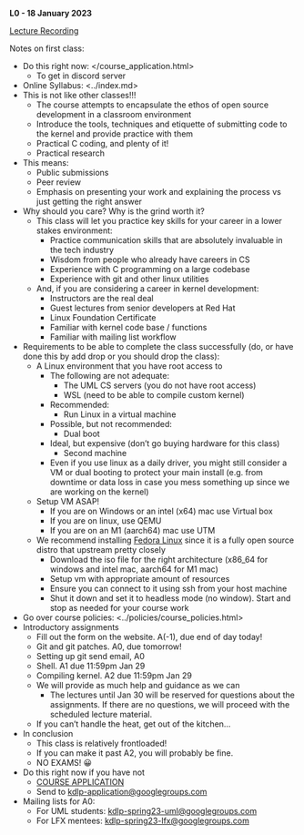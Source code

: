 **L0 - 18 January 2023**

[Lecture Recording](https://youtu.be/43FekcQlmN4)

Notes on first class:

* Do this right now: </course_application.html>
  * To get in discord server
* Online Syllabus: <../index.md>
* This is not like other classes!!!
  * The course attempts to encapsulate the ethos of open source development in a classroom environment
  * Introduce the tools, techniques and etiquette of submitting code to the kernel and provide practice with them
  * Practical C coding, and plenty of it!
  * Practical research
* This means:
  * Public submissions
  * Peer review
  * Emphasis on presenting your work and explaining the process vs just getting the right answer
* Why should you care? Why is the grind worth it?
  * This class will let you practice key skills for your career in a lower stakes environment:
    * Practice communication skills that are absolutely invaluable in the tech industry
    * Wisdom from people who already have careers in CS
    * Experience with C programming on a large codebase
    * Experience with git and other linux utilities
  * And, if you are considering a career in kernel development:
    * Instructors are the real deal
    * Guest lectures from senior developers at Red Hat
    * Linux Foundation Certificate
    * Familiar with kernel code base / functions
    * Familiar with mailing list workflow
* Requirements to be able to complete the class successfully (do, or have done this by add drop or you should drop the class):
  * A Linux environment that you have root access to
    * The following are not adequate:
      * The UML CS servers (you do not have root access)
      * WSL (need to be able to compile custom kernel)
    * Recommended:
      * Run Linux in a virtual machine
    * Possible, but not recommended:
      * Dual boot
    * Ideal, but expensive (don’t go buying hardware for this class)
      * Second machine
    * Even if you use linux as a daily driver, you might still consider a VM or dual booting to protect your main install (e.g. from downtime or data loss in case you mess something up since we are working on the kernel)
  * Setup VM ASAP!
    * If you are on Windows or an intel (x64) mac use Virtual box
    * If you are on linux, use QEMU
    * If you are on an M1 (aarch64) mac use UTM
  * We recommend installing [Fedora Linux](https://getfedora.org/en/server/download/) since it is a fully open source distro that upstream pretty closely 
    * Download the iso file for the right architecture (x86_64 for windows and intel mac, aarch64 for M1 mac)
    * Setup vm with appropriate amount of resources
    * Ensure you can connect to it using ssh from your host machine
    * Shut it down and set it to headless mode (no window). Start and stop as needed for your course work
* Go over course policies: <../policies/course_policies.html>
* Introductory assignments
  * Fill out the form on the website. A(-1), due end of day today!
  * Git and git patches. A0, due tomorrow!
  * Setting up git send email, A0
  * Shell. A1 due 11:59pm Jan 29
  * Compiling kernel. A2 due 11:59pm Jan 29
  * We will provide as much help and guidance as we can
    * The lectures until Jan 30 will be reserved for questions about the assignments. If there are no questions, we will proceed with the scheduled lecture material.
  * If you can’t handle the heat, get out of the kitchen…
* In conclusion
  * This class is relatively frontloaded!
  * If you can make it past A2, you will probably be fine.
  * NO EXAMS! 😀
* Do this right now if you have not
  * [COURSE APPLICATION](/course_application.html)
  * Send to kdlp-application@googlegroups.com
* Mailing lists for A0:
  * For UML students: kdlp-spring23-uml@googlegroups.com
  * For LFX mentees: kdlp-spring23-lfx@googlegroups.com

